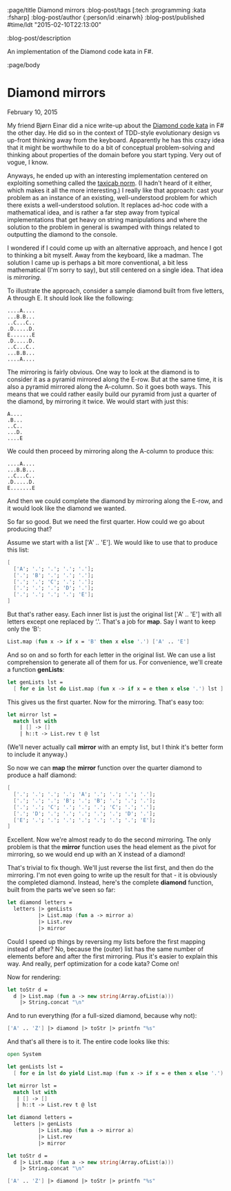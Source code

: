 :page/title Diamond mirrors
:blog-post/tags [:tech :programming :kata :fsharp]
:blog-post/author {:person/id :einarwh}
:blog-post/published #time/ldt "2015-02-10T22:13:00"

:blog-post/description

An implementation of the Diamond code kata in F#.

:page/body

# Diamond mirrors

<p class="blog-post-date">February 10, 2015</p>

My friend Bjørn Einar did a nice write-up about the [Diamond code kata](http://claysnow.co.uk/recycling-tests-in-tdd/) in F# the other day. He did so in the context of TDD-style evolutionary design vs up-front thinking away from the keyboard. Apparently he has this crazy idea that it might be worthwhile to do a bit of conceptual problem-solving and thinking about properties of the domain before you start typing. Very out of vogue, I know.

Anyways, he ended up with an interesting implementation centered on exploiting something called the [taxicab norm](https://en.wikipedia.org/wiki/Taxicab_geometry). (I hadn't heard of it either, which makes it all the more interesting.) I really like that approach: cast your problem as an instance of an existing, well-understood problem for which there exists a well-understood solution. It replaces ad-hoc code with a mathematical idea, and is rather a far step away from typical implementations that get heavy on string manipulations and where the solution to the problem in general is swamped with things related to outputting the diamond to the console.

I wondered if I could come up with an alternative approach, and hence I got to thinking a bit myself. Away from the keyboard, like a madman. The solution I came up is perhaps a bit more conventional, a bit less mathematical (I'm sorry to say), but still centered on a single idea. That idea is _mirroring_.

To illustrate the approach, consider a sample diamond built from five letters, A through E. It should look like the following:

```
....A....
...B.B...
..C...C..
.D.....D.
E.......E
.D.....D.
..C...C..
...B.B...
....A....
```

The mirroring is fairly obvious. One way to look at the diamond is to consider it as a pyramid mirrored along the E-row. But at the same time, it is also a pyramid mirrored along the A-column. So it goes both ways. This means that we could rather easily build our pyramid from just a quarter of the diamond, by mirroring it twice. We would start with just this:

```
A....
.B...
..C..
...D.
....E
```

We could then proceed by mirroring along the A-column to produce this:

```
....A....
...B.B...
..C...C..
.D.....D.
E.......E
```

And then we could complete the diamond by mirroring along the E-row, and it would look like the diamond we wanted.

So far so good. But we need the first quarter. How could we go about producing that?

Assume we start with a list ['A' .. 'E']. We would like to use that to produce this list:

```fsharp
[
  ['A'; '.'; '.'; '.'; '.'];
  ['.'; 'B'; '.'; '.'; '.'];
  ['.'; '.'; 'C'; '.'; '.'];
  ['.'; '.'; '.'; 'D'; '.'];
  ['.'; '.'; '.'; '.'; 'E'];
]
```

But that's rather easy. Each inner list is just the original list ['A' .. 'E'] with all letters except one replaced by ‘.'. That's a job for **map**. Say I want to keep only the ‘B':

```fsharp
List.map (fun x -> if x = 'B' then x else '.') ['A' .. 'E']
```

And so on and so forth for each letter in the original list. We can use a list comprehension to generate all of them for us. For convenience, we'll create a function **genLists**:

```fsharp
let genLists lst =
  [ for e in lst do List.map (fun x -> if x = e then x else '.') lst ]
```

This gives us the first quarter. Now for the mirroring. That's easy too:

```fsharp
let mirror lst =
  match lst with
    | [] -> []
    | h::t -> List.rev t @ lst
```

(We'll never actually call **mirror** with an empty list, but I think it's better form to include it anyway.)

So now we can **map** the **mirror** function over the quarter diamond to produce a half diamond:

```fsharp
[
  ['.'; '.'; '.'; '.'; 'A'; '.'; '.'; '.'; '.'];
  ['.'; '.'; '.'; 'B'; '.'; 'B'; '.'; '.'; '.'];
  ['.'; '.'; 'C'; '.'; '.'; '.'; 'C'; '.'; '.'];
  ['.'; 'D'; '.'; '.'; '.'; '.'; '.'; 'D'; '.'];
  ['E'; '.'; '.'; '.'; '.'; '.'; '.'; '.'; 'E'];
]
```

Excellent. Now we're almost ready to do the second mirroring. The only problem is that the **mirror** function uses the head element as the pivot for mirroring, so we would end up with an X instead of a diamond!

That's trivial to fix though. We'll just reverse the list first, and then do the mirroring. I'm not even going to write up the result for that - it is obviously the completed diamond. Instead, here's the complete **diamond** function, built from the parts we've seen so far:

```fsharp
let diamond letters =
  letters |> genLists
          |> List.map (fun a -> mirror a)
          |> List.rev
          |> mirror
```

Could I speed up things by reversing my lists before the first mapping instead of after? No, because the (outer) list has the same number of elements before and after the first mirroring. Plus it's easier to explain this way. And really, perf optimization for a code kata? Come on!

Now for rendering:

```fsharp
let toStr d =
  d |> List.map (fun a -> new string(Array.ofList(a)))
    |> String.concat "\n"
```

And to run everything (for a full-sized diamond, because why not):

```fsharp
['A' .. 'Z'] |> diamond |> toStr |> printfn "%s"
```

And that's all there is to it. The entire code looks like this:

```fsharp
open System

let genLists lst =
  [ for e in lst do yield List.map (fun x -> if x = e then x else '.') lst ]

let mirror lst =
  match lst with
   | [] -> []
   | h::t -> List.rev t @ lst

let diamond letters =
  letters |> genLists
          |> List.map (fun a -> mirror a)
          |> List.rev
          |> mirror

let toStr d =
  d |> List.map (fun a -> new string(Array.ofList(a)))
    |> String.concat "\n"

['A' .. 'Z'] |> diamond |> toStr |> printfn "%s"
```
